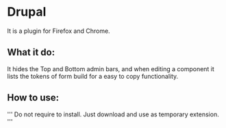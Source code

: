 # Drupal

It is a plugin for Firefox and Chrome.

## What it do:
It hides the Top and Bottom admin bars, and when editing a component it lists the tokens of form build for a easy to copy functionality.

## How to use:
'''
Do not require to install.
Just download and use as temporary extension.
'''

